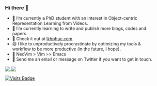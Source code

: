 ### Hi there 👋

- 🔭 I’m currently a PhD student with an interest in Object-centric Representation Learning from Videos.
- 🌱 I’m currently learning to write and publish more blogs, codes and papers.
- 📑 Check it out at [lkhphuc.com](https://lkhphuc.com).
- 😄 I like to unproductively procrastinate by optimizing my tools & workflow to be more productive (in the future, I hope).
- 🙈 NeoVim > Vim >> Emacs
- 🤝 Send me an email or message on Twitter if you want to get in touch.

<a href="https://github.com/anuraghazra/github-readme-stats">
  <img align="center" src="https://github-readme-stats.vercel.app/api?username=lkhphuc&count_private=true&show_icons=true" />
</a>
<a href="https://github.com/anuraghazra/github-readme-stats">
  <img align="center" src="https://github-readme-stats.vercel.app/api/top-langs/?username=lkhphuc&layout=compact" />
</a>

[![Visits Badge](https://badges.pufler.dev/visits/lkhphuc/lkhphuc)](https://badges.pufler.dev)

<!--
**lkhphuc/lkhphuc** is a ✨ _special_ ✨ repository because its `README.md` (this file) appears on your GitHub profile.

Here are some ideas to get you started:


- 🤔 I’m looking for help with ...
- 💬 Ask me about ...

- ⚡ Fun fact: ...
-->
